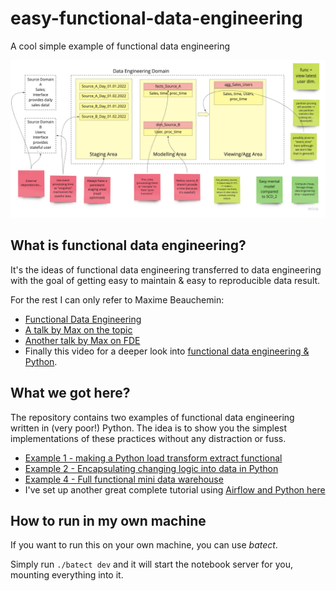 # easy-functional-data-engineering
A cool simple example of functional data engineering

![Functional Data Warehousing Example 4](Functional_Data_Warehousing.jpg)

## What is functional data engineering?
It's the ideas of functional data engineering transferred to data engineering
with the goal of getting easy to maintain & easy to reproducible data result.

For the rest I can only refer to Maxime Beauchemin:
- [Functional Data Engineering](https://maximebeauchemin.medium.com/functional-data-engineering-a-modern-paradigm-for-batch-data-processing-2327ec32c42a)
- [A talk by Max on the topic](https://www.youtube.com/watch?v=4Spo2QRTz1k)
- [Another talk by Max on FDE](https://www.youtube.com/watch?v=shW8iQedAXA)
- Finally this video for a deeper look into [functional data engineering & Python](https://speakerdeck.com/ongchinhwee/designing-functional-data-pipelines-for-reproducibility-and-maintainability?slide=76).

## What we got here?
The repository contains two examples of functional data engineering written 
in (very poor!) Python. The idea is to show you the simplest implementations
of these practices without any distraction or fuss. 

- [Example 1 - making a Python load transform extract functional](example_1/Example_1.ipynb)
- [Example 2 - Encapsulating changing logic into data in Python](example_2/Example_2.ipynb)
- [Example 4 - Full functional mini data warehouse](example_4_full/Example_4.ipynb)
- I've set up another great complete tutorial using [Airflow and Python here](https://github.com/sbalnojan/FDE-airflow-tutorial)

## How to run in my own machine
If you want to run this on your own machine, you can use *batect*.

Simply run ```./batect dev``` and it will start the notebook server 
for you, mounting everything into it.
